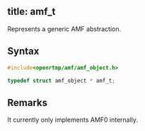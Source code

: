 title: amf_t
--------------------------

Represents a generic AMF abstraction. 

## Syntax ##

```c
#include<openrtmp/amf/amf_object.h>

typedef struct amf_object * amf_t;
```

## Remarks ##
It currently only implements AMF0 internally.
